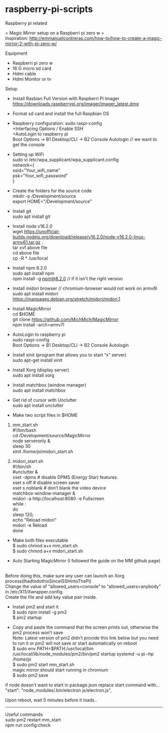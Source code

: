 # raspberry-pi-scripts
Raspberry pi related

= Magic Mirror setup on a Raspberri pi zero w =<br>
Inspiration: http://emmanuelcontreras.com/how-to/how-to-create-a-magic-mirror-2-with-pi-zero-w/<br>

Equipment
- Raspberri pi zero w
- 16 G micro sd card
- Hdmi cable
- Hdmi Monitor or tv

Setup 
- Install Rasbian Full Version with Raspberri Pi Imager<br>
https://downloads.raspberrypi.org/imager/imager_latest.dmg

- Format sd card and install the full Raspbian OS 

- Raspberry configuration: sudo raspi-config<br>
+Interfacing Options / Enable SSH<br>
+AutoLogin to raspberry pi<br>
   Boot Options -> B1 Desktop/CLI -> B2 Console Autologin // we want to get the console<br>

- Setting up WiFi<br>
sudo vi /etc/wpa_supplicant/wpa_supplicant.config<br>
network={<br>
ssid=”Your_wifi_name”<br>
psk=“Your_wifi_password”<br>
}<br>

- Create the folders for the source code<br>
mkdir -p /Development/source<br>
export HOME="/Development/source"<br>

- Install git<br>
sudo apt install git<br>

- Install node v16.2.0<br>
wget https://unofficial-builds.nodejs.org/download/release/v16.2.0/node-v16.2.0-linux-armv61.tar.gz .<br>
tar xvf above file<br>
cd above file<br>
cp -R * /usr/local<br>

- Install npm 8.2.0<br>
sudo apt install npm<br> 
npm install -g npm@8.2.0 // if it isn't the right version<br>

- Install midori browser // chromium-browser would not work on armv6l<br>
sudo apt install midori<br>
https://manpages.debian.org/stretch/midori/midori.1<br>

- Install MagicMirror<br>
cd $HOME<br>
git clone https://github.com/MichMich/MagicMirror<br>
npm install -arch=armv7l<br>

- AutoLogin to raspberry pi<br>
sudo raspi-config<br>
 Boot Options -> B1 Desktop/CLI -> B2 Console Autologin<br>

- Install xinit (program that allows you to start “x” server)<br>
sudo apt-get install xinit<br>

- Install Xorg (display server)<br>
sudo apt install xorg<br>

- Install matchbox (window manager)<br>
sudo apt install matchbox<br>

- Get rid of cursor with Unclutter<br>
sudo apt install unclutter<br>

- Make two script files in $HOME<br>
1. mm_start.sh <br>
#!/bin/bash<br>
cd /Development/source/MagicMirror<br>
node serveronly &<br>
sleep 30<br>
xinit /home/pi/midori_start.sh<br>

2. midori_start.sh<br>
#!/bin/sh<br>
#unclutter &<br>
xset -dpms # disable DPMS (Energy Star) features.<br>
xset s off # disable screen saver<br>
xset s noblank # don’t blank the video device<br>
matchbox-window-manager &<br>
midori -a http://localhost:8080 -e Fullscreen<br>
while :<br>
do  <br>
    sleep 120;<br>
    echo "Reload midori"<br>
    midori -e Reload<br>
done <br>

- Make both files executable<br>
$ sudo chmod a+x mm_start.sh<br>
$ sudo chmod a+x midori_start.sh<br>

- Auto Starting MagicMirror (I followed the guide on the MM github page)<br> 
<br>
Before doing this, make sure any user can launch an Xorg process(IhadtodothisSinceISSHintoThePi)<br>
Change the value of “allowed_users=console” to “allowed_users=anybody” in /etc/X11/Xwrapper.config.<br>
Create the file and add key value pair inside. <br>

- Install pm2 and start it<br>
$ sudo npm install -g pm2<br>
$ pm2 startup<br>

- Copy and paste the command that the screen prints out, otherwise the pm2 process won’t save<br>
Note: Latest version of pm2 didn’t provide this link below but you need to run it or pm2 will not save or start automatically on reboot<br>
$ sudo env PATH=$PATH:/usr/local/bin /usr/local/lib/node_modules/pm2/bin/pm2 startup systemd -u pi –hp /home/pi<br>
$ sudo pm2 start mm_start.sh<br>
magic mirror should start running in chromium<br>
$ sudo pm2 save<br>

if node doesn't want to start in package.json replace start command with...<br>
"start": "node_modules/.bin/electron js/electron.js",<br>

Upon reboot, wait 5 minutes before it loads.. 

--- 
Useful commands<br>
sudo pm2 restart mm_start<br>
npm run config:check<br>

